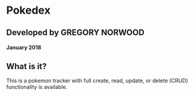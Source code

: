 # Pokedex

## Developed by GREGORY NORWOOD
#### January 2018
## What is it?
This is a pokemon tracker with full create, read, update, or delete (CRUD) functionality is available.
